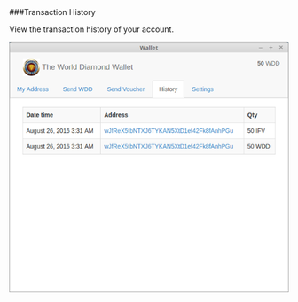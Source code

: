 <a name="History">
###Transaction History

View the transaction history of your account.

<a href="" target="_blank"><img src="History.png"/></a>
